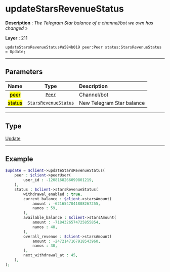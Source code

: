 # updateStarsRevenueStatus

**Description** : *The Telegram Star balance of a channel/bot we own has changed »*

**Layer** : 211

```tl
updateStarsRevenueStatus#a584b019 peer:Peer status:StarsRevenueStatus = Update;
```

---

## Parameters

| Name | Type | Description |
| :---: | :---: | :--- |
| <mark>peer</mark> | [`Peer`](type/Peer) | Channel/bot |
| <mark>status</mark> | [`StarsRevenueStatus`](type/StarsRevenueStatus) | New Telegram Star balance |

---

## Type

[Update](type/Update)

---

## Example

```php
$update = $client->updateStarsRevenueStatus(
	peer : $client->peerUser(
		user_id : -1208168266099801219,
	),
	status : $client->starsRevenueStatus(
		withdrawal_enabled : true,
		current_balance : $client->starsAmount(
			amount : -6216547041808267255,
			nanos : 59,
		),
		available_balance : $client->starsAmount(
			amount : -7184326574725855854,
			nanos : 40,
		),
		overall_revenue : $client->starsAmount(
			amount : -2472147167918543960,
			nanos : 30,
		),
		next_withdrawal_at : 45,
	),
);
```